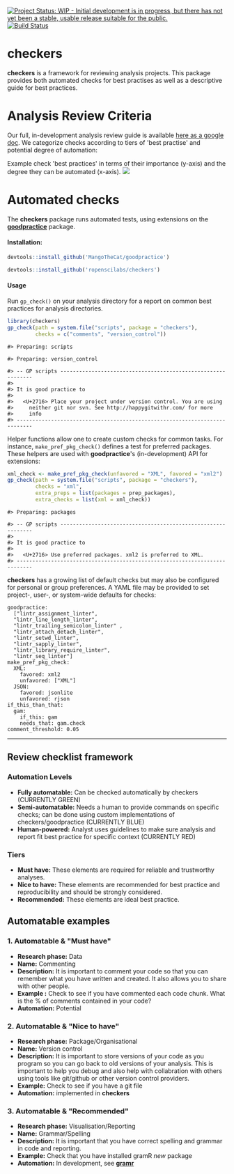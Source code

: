 
[![Project Status: WIP - Initial development is in progress, but there has not yet been a stable, usable release suitable for the public.](http://www.repostatus.org/badges/latest/wip.svg)](http://www.repostatus.org/#wip) [![Build Status](https://travis-ci.org/ropenscilabs/checkers.svg?branch=master)](https://travis-ci.org/ropenscilabs/checkers)

checkers
========

**checkers** is a framework for reviewing analysis projects. This package provides both automated checks for best practises as well as a descriptive guide for best practices.

Analysis Review Criteria
========================

Our full, in-development analysis review guide is available [here as a google doc](https://docs.google.com/document/d/1OYcWJUk-MiM2C1TIHB1Rn6rXoF5fHwRX-7_C12Blx8g/edit#). We categorize checks according to tiers of 'best practise' and potential degree of automation:

Example check 'best practices' in terms of their importance (y-axis) and the degree they can be automated (x-axis). ![](figs/compendium.png)

Automated checks
================

The **checkers** package runs automated tests, using extensions on the [**goodpractice**](https://github.com/MangoTheCat/goodpractice/) package.

#### Installation:

``` r
devtools::install_github('MangoTheCat/goodpractice')

devtools::install_github('ropenscilabs/checkers')
```

#### Usage

Run `gp_check()` on your analysis directory for a report on common best practices for analysis directories.

``` r
library(checkers)
gp_check(path = system.file("scripts", package = "checkers"),
         checks = c("comments", "version_control"))
```

    #> Preparing: scripts

    #> Preparing: version_control

    #> -- GP scripts -------------------------------------------------------------
    #> 
    #> It is good practice to
    #> 
    #>   <U+2716> Place your project under version control. You are using
    #>     neither git nor svn. See http://happygitwithr.com/ for more
    #>     info
    #> ---------------------------------------------------------------------------

Helper functions allow one to create custom checks for common tasks. For instance, `make_pref_pkg_check()` defines a test for preferred packages. These helpers are used with **goodpractice**'s (in-development) API for extensions:

``` r
xml_check <- make_pref_pkg_check(unfavored = "XML", favored = "xml2")
gp_check(path = system.file("scripts", package = "checkers"),
         checks = "xml",
         extra_preps = list(packages = prep_packages),
         extra_checks = list(xml = xml_check))
```

    #> Preparing: packages

    #> -- GP scripts -------------------------------------------------------------
    #> 
    #> It is good practice to
    #> 
    #>   <U+2716> Use preferred packages. xml2 is preferred to XML.
    #> ---------------------------------------------------------------------------

**checkers** has a growing list of default checks but may also be configured for personal or group preferences. A YAML file may be provided to set project-, user-, or system-wide defaults for checks:

    goodpractice:
      ["lintr_assignment_linter",
      "lintr_line_length_linter",
      "lintr_trailing_semicolon_linter" ,
      "lintr_attach_detach_linter",
      "lintr_setwd_linter",
      "lintr_sapply_linter",
      "lintr_library_require_linter",
      "lintr_seq_linter"]
    make_pref_pkg_check:
      XML:
        favored: xml2
        unfavored: ["XML"]
      JSON:
        favored: jsonlite
        unfavored: rjson
    if_this_than_that:
      gam:
        if_this: gam
        needs_that: gam.check
    comment_threshold: 0.05

------------------------------------------------------------------------

Review checklist framework
--------------------------

### Automation Levels

-   **Fully automatable:** Can be checked automatically by checkers (CURRENTLY GREEN)
-   **Semi-automatable:** Needs a human to provide commands on specific checks; can be done using custom implementations of checkers/goodpractice (CURRENTLY BLUE)
-   **Human-powered:** Analyst uses guidelines to make sure analysis and report fit best practice for specific context (CURRENTLY RED)

### Tiers

-   **Must have:** These elements are required for reliable and trustworthy analyses.
-   **Nice to have:** These elements are recommended for best practice and reproducibility and should be strongly considered.
-   **Recommended:** These elements are ideal best practice.

Automatable examples
--------------------

### 1. **Automatable & "Must have"**

-   **Research phase:** Data
-   **Name:** Commenting
-   **Description:** It is important to comment your code so that you can remember what you have written and created. It also allows you to share with other people.
-   **Example :** Check to see if you have commented each code chunk. What is the % of comments contained in your code?
-   **Automation:** Potential

### 2. **Automatable & "Nice to have"**

-   **Research phase:** Package/Organisational
-   **Name:** Version control
-   **Description:** It is important to store versions of your code as you program so you can go back to old versions of your analysis. This is important to help you debug and also help with collabration with others using tools like git/github or other version control providers.
-   **Example:** Check to see if you have a git file
-   **Automation:** implemented in **checkers**

### 3. **Automatable & "Recommended"**

-   **Research phase:** Visualisation/Reporting
-   **Name:** Grammar/Spelling
-   **Description:** It is important that you have correct spelling and grammar in code and reporting.
-   **Example:** Check that you have installed gramR *new* package
-   **Automation:** In development, see [**gramr**](https://github.com/ropenscilabs/gramr)
